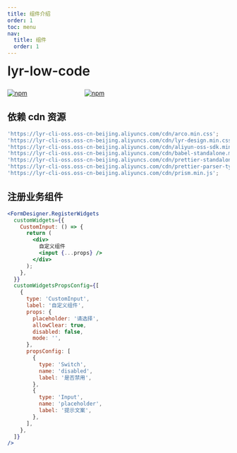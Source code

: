 ```yaml
---
title: 组件介绍
order: 1
toc: menu
nav:
  title: 组件
  order: 1
---
```


<div style="display:flex;align-items:center;margin-bottom:24px">
  <span style="font-size:30px;font-weight:600;display:inline-block;">lyr-low-code</span>
</div>
<p style="display:flex;justify-content:space-between;width:220px">
  <a href="https://npmmirror.com/package/lyr-low-code">
    <img alt="npm" src="http://center.yunliang.cloud/npm/version?package=lyr-low-code">
  </a>
  <a href="https://npmmirror.com/package/lyr-low-code">
    <img alt="npm" src="http://center.yunliang.cloud/npm/downloads?package=lyr-low-code">
  </a>
</p>

## 依赖 cdn 资源

```js
'https://lyr-cli-oss.oss-cn-beijing.aliyuncs.com/cdn/arco.min.css';
'https://lyr-cli-oss.oss-cn-beijing.aliyuncs.com/cdn/lyr-design.min.css';
'https://lyr-cli-oss.oss-cn-beijing.aliyuncs.com/cdn/aliyun-oss-sdk.min.js';
'https://lyr-cli-oss.oss-cn-beijing.aliyuncs.com/cdn/babel-standalone.min.js';
'https://lyr-cli-oss.oss-cn-beijing.aliyuncs.com/cdn/prettier-standalone.min.js';
'https://lyr-cli-oss.oss-cn-beijing.aliyuncs.com/cdn/prettier-parser-typescript.min.js';
'https://lyr-cli-oss.oss-cn-beijing.aliyuncs.com/cdn/prism.min.js';
```

## 注册业务组件

```jsx | pure
<FormDesigner.RegisterWidgets
  customWidgets={{
    CustomInput: () => {
      return (
        <div>
          自定义组件
          <input {...props} />
        </div>
      );
    },
  }}
  customWidgetsPropsConfig={[
    {
      type: 'CustomInput',
      label: '自定义组件',
      props: {
        placeholder: '请选择',
        allowClear: true,
        disabled: false,
        mode: '',
      },
      propsConfig: [
        {
          type: 'Switch',
          name: 'disabled',
          label: '是否禁用',
        },
        {
          type: 'Input',
          name: 'placeholder',
          label: '提示文案',
        },
      ],
    },
  ]}
/>
```
